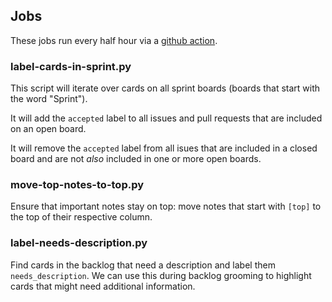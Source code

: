 ## Jobs

These jobs run every half hour via a [github action][action].

[action]: .github/workflows/sprint-board-maintenance.yml

### label-cards-in-sprint.py

This script will iterate over cards on all sprint boards (boards that start
with the word "Sprint").

It will add the `accepted` label to all issues and pull requests that are
included on an open board.

It will remove the `accepted` label from all isues that are included in a
closed board and are not *also* included in one or more open boards.

### move-top-notes-to-top.py

Ensure that important notes stay on top: move notes that start with `[top]` to
the top of their respective column.

### label-needs-description.py

Find cards in the backlog that need a description and label them
`needs_description`. We can use this during backlog grooming to highlight cards
that might need additional information.
